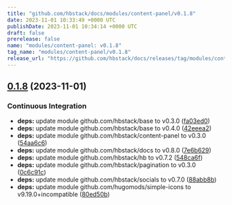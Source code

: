 ```yaml
---
title: "github.com/hbstack/docs/modules/content-panel/v0.1.8"
date: 2023-11-01 10:33:49 +0000 UTC
publishDate: 2023-11-01 10:34:14 +0000 UTC
draft: false
prerelease: false
name: "modules/content-panel: v0.1.8"
tag_name: "modules/content-panel/v0.1.8"
release_url: "https://github.com/hbstack/docs/releases/tag/modules/content-panel/v0.1.8"
---
```


## [0.1.8](https://github.com/hbstack/docs/compare/modules/content-panel/v0.1.7...modules/content-panel/v0.1.8) (2023-11-01)


### Continuous Integration

* **deps:** update module github.com/hbstack/base to v0.3.0 ([fa03ed0](https://github.com/hbstack/docs/commit/fa03ed0b6207b345afa5402800ca101ba9489b4c))
* **deps:** update module github.com/hbstack/base to v0.4.0 ([42eeea2](https://github.com/hbstack/docs/commit/42eeea2f3f196811c1914f1784d9e5749a991b9d))
* **deps:** update module github.com/hbstack/content-panel to v0.3.0 ([54aa6c6](https://github.com/hbstack/docs/commit/54aa6c62fae3f12638114949005b72da50a505a1))
* **deps:** update module github.com/hbstack/docs to v0.8.0 ([7e6b629](https://github.com/hbstack/docs/commit/7e6b629ac726c595371bf73c65402114c70053e1))
* **deps:** update module github.com/hbstack/hb to v0.7.2 ([548ca6f](https://github.com/hbstack/docs/commit/548ca6f5d876705e0f32badab9f4e767862b9d2e))
* **deps:** update module github.com/hbstack/pagination to v0.3.0 ([0c6c91c](https://github.com/hbstack/docs/commit/0c6c91c3e986f3a552132dee2d57c99cd9b4a773))
* **deps:** update module github.com/hbstack/socials to v0.7.0 ([88abb8b](https://github.com/hbstack/docs/commit/88abb8bb3dad30d9160328411ff22bcb14449abb))
* **deps:** update module github.com/hugomods/simple-icons to v9.19.0+incompatible ([80ed50b](https://github.com/hbstack/docs/commit/80ed50b6b092c81b0f9b662e5ee804baf45fbcf3))
